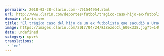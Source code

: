 ```yaml
---
permalink: 2018-03-28-clarin.com--701544954.html
url: http://www.clarin.com/deportes/futbol/tragico-caso-hijo-ex-futbolista-sacudio-uruguay_0_ByTmjGKcG.html
domain: clarin.com
title: "El trágico caso del hijo de un ex futbolista que sacudió a Uruguay"
image: https://images.clarin.com/2017/04/24/HJZezdoCl_600x338.jpg?t=1493037545795
date: undefined
category: sport
translations: 
 - 'en'
---
```


